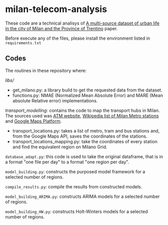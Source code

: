 # milan-telecom-analysis
These code are a technical analisys of [A multi-source dataset of urban life in the city of Milan and the Province of Trentino](https://www.nature.com/articles/sdata201555) paper.

Before execute any of the files, please install the environment listed in ```requirements.txt```

## Codes
The routines in these repository where:

*libs/*
 - get_milano.py: a library build to get the requested data from the dataset.
 - functions.py: NMAE (Normalized Mean Absolute Error) and MARE (Mean absolute Relative error) implementations.

*transport_modelling*: contains the code to map the transport hubs in Milan. The sources used was [ATM website](https://www.atm.it/en/ViaggiaConNoi/Pages/SchemaReteMetro.aspx), [Wikipedia list of Milan Metro stations](https://en.wikipedia.org/wiki/List_of_Milan_Metro_stations) and [Google Maps Platform](https://developers.google.com/maps?hl=pt-br).
- transport_locations.py: takes a list of metro, tram and bus stations and, from the Google Maps API, saves the coordinates of the stations.
- transport_locations_mapping.py: take the coordinates of every station and find the equivalent region on Milano Grid.

```database_adapt.py```: this code is used to take the original dataframe, that is in a format "one file per day" to a format "one region per day".

```model_building.py```: constructs the purposed model framework for a selected number of regions.

```compile_results.py```: compile the results from constructed models.

```model_building_ARIMA.py```: constructs ARIMA models for a selected number of regions.

```model_building_HW.py```: constructs Holt-Winters models for a selected number of regions.
